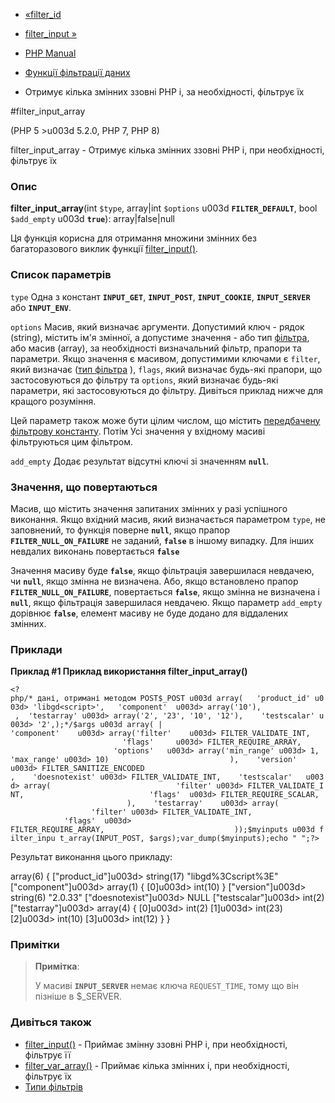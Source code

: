 - [«filter_id](function.filter-id.md)
- [filter_input »](function.filter-input.md)

- [PHP Manual](index.md)
- [Функції фільтрації даних](ref.filter.md)
- Отримує кілька змінних ззовні PHP і, за необхідності,
фільтрує їх

#filter_input_array

(PHP 5 \>u003d 5.2.0, PHP 7, PHP 8)

filter_input_array - Отримує кілька змінних ззовні PHP і, при
необхідності, фільтрує їх

### Опис

**filter_input_array**(int `$type`, array\|int `$options` u003d
**`FILTER_DEFAULT`**, bool `$add_empty` u003d **`true`**):
array\|false\|null

Ця функція корисна для отримання множини змінних без багаторазового
виклик функції [filter_input()](function.filter-input.md).

### Список параметрів

`type`
Одна з констант **`INPUT_GET`**, **`INPUT_POST`**, **`INPUT_COOKIE`**,
**`INPUT_SERVER`** або **`INPUT_ENV`**.

`options`
Масив, який визначає аргументи. Допустимий ключ - рядок (string),
містить ім'я змінної, а допустиме значення - або тип
[фільтра](filter.filters.md), або масив (array), за необхідності
визначальний фільтр, прапори та параметри. Якщо значення є масивом,
допустимими ключами є `filter`, який визначає ([тип фільтра](filter.filters.md) ), `flags`, який визначає будь-які
прапори, що застосовуються до фільтру та `options`, який визначає будь-які
параметри, які застосовуються до фільтру. Дивіться приклад нижче для кращого
розуміння.

Цей параметр також може бути цілим числом, що містить
[передбачену фільтрову константу](filter.constants.md). Потім
Усі значення у вхідному масиві фільтруються цим фільтром.

`add_empty`
Додає результат відсутні ключі зі значенням **`null`**.

### Значення, що повертаються

Масив, що містить значення запитаних змінних у разі успішного
виконання. Якщо вхідний масив, який визначається параметром `type`, не
заповнений, то функція поверне **`null`**, якщо прапор
**`FILTER_NULL_ON_FAILURE`** не заданий, **`false`** в іншому випадку.
Для інших невдалих виконань повертається **`false`**

Значення масиву буде **`false`**, якщо фільтрація завершилася
невдачею, чи **`null`**, якщо змінна не визначена. Або, якщо
встановлено прапор **`FILTER_NULL_ON_FAILURE`**, повертається **`false`**,
якщо змінна не визначена і **`null`**, якщо фільтрація завершилася
невдачею. Якщо параметр `add_empty` дорівнює **`false`**, елемент масиву
не буде додано для віддалених змінних.

### Приклади

**Приклад #1 Приклад використання **filter_input_array()****

` <?php/* дані, отримані методом POST$_POST u003d array(   'product_id' u003d> 'libgd<script>',   'component'  u003d> array('10'),               ,  'testarray' u003d> array('2', '23', '10', '12'),    'testscalar' u003d> '2',);*/$args u003d array( | 'component'    u003d> array('filter'    u003d> FILTER_VALIDATE_INT,                            'flags'     u003d> FILTER_REQUIRE_ARRAY,                            'options'   u003d> array('min_range' u003d> 1, 'max_range' u003d> 10)                           ),    'version'      u003d> FILTER_SANITIZE_ENCODED ,    'doesnotexist' u003d> FILTER_VALIDATE_INT,    'testscalar'   u003d> array(                            'filter' u003d> FILTER_VALIDATE_INT,                            'flags'  u003d> FILTER_REQUIRE_SCALAR,                           ),    'testarray'    u003d> array(                            'filter' u003d> FILTER_VALIDATE_INT,                            'flags'  u003d> FILTER_REQUIRE_ARRAY,                             ));$myinputs u003d filter_inpu t_array(INPUT_POST, $args);var_dump($myinputs);echo "
";?> `

Результат виконання цього прикладу:

array(6) {
["product_id"]u003d>
string(17) "libgd%3Cscript%3E"
["component"]u003d>
array(1) {
[0]u003d>
int(10)
}
["version"]u003d>
string(6) "2.0.33"
["doesnotexist"]u003d>
NULL
["testscalar"]u003d>
int(2)
["testarray"]u003d>
array(4) {
[0]u003d>
int(2)
[1]u003d>
int(23)
[2]u003d>
int(10)
[3]u003d>
int(12)
}
}

### Примітки

> **Примітка**:
>
> У масиві **`INPUT_SERVER`** немає ключа `REQUEST_TIME`, тому що він
> пізніше в $_SERVER.

### Дивіться також

- [filter_input()](function.filter-input.md) - Приймає змінну
ззовні PHP і, при необхідності, фільтрує її
- [filter_var_array()](function.filter-var-array.md) - Приймає
кілька змінних і, при необхідності, фільтрує їх
- [Типи фільтрів](filter.filters.md)
